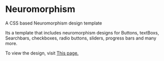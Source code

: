 # Neuromorphism
A CSS based Neuromorphism design template

Its a template that includes neuromorphism designs for 
Buttons, textBoxs, Searchbars, checkboxes, radio buttons, sliders, progress bars and many more.

To view the design, visit <a href="https://exceptional.glitch.me/neuromorphism/"> This page. </a>
